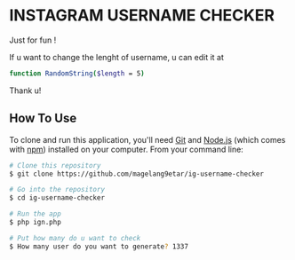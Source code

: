 # INSTAGRAM USERNAME CHECKER
Just for fun !

If u want to change the lenght of username, u can edit it at
```bash
function RandomString($length = 5)
```
Thank u!


## How To Use

To clone and run this application, you'll need [Git](https://git-scm.com) and [Node.js](https://nodejs.org/en/download/) (which comes with [npm](http://npmjs.com)) installed on your computer. From your command line:

```bash
# Clone this repository
$ git clone https://github.com/magelang9etar/ig-username-checker

# Go into the repository
$ cd ig-username-checker

# Run the app
$ php ign.php

# Put how many do u want to check
$ How many user do you want to generate? 1337
```

